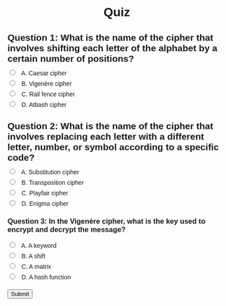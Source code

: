 <style>
body {
  font-family: sans-serif;
}

h1 {
  text-align: center;
}

form {
  max-width: 500px;
  margin: 0 auto;
}

ol {
  list-style-type: none;
  padding: 0;
}

li {
  margin-bottom: 20px;
}

h2 {
  margin-bottom: 10px;
}

div {
  margin-bottom: 5px;
}

input[type="radio"] {
  margin-right: 10px;
}
 @import url('https://fonts.googleapis.com/css2?family=Dosis&display=swap');
</style>
<html>
  <head>
    <meta charset="UTF-8">
    <title>Quiz</title>
    <link rel="stylesheet" type="text/css" href="style.css">
  </head>
  <body>
    <h1>Quiz</h1>
    <form>
      <ol>
        <li>
          <h2>Question 1: What is the name of the cipher that involves shifting each letter of the alphabet by a certain number of positions?</h2>
          <div>
            <input type="radio" name="q1" value="A">
            <label for="q1A">A. Caesar cipher</label>
          </div>
          <div>
            <input type="radio" name="q1" value="B">
            <label for="q1B">B. Vigenère cipher</label>
          </div>
          <div>
            <input type="radio" name="q1" value="C">
            <label for="q1C">C. Rail fence cipher</label>
          </div>
          <div>
            <input type="radio" name="q1" value="D">
            <label for="q1D">D. Atbash cipher</label>
          </div>
        </li>
        <li>
          <h2>Question 2: What is the name of the cipher that involves replacing each letter with a different letter, number, or symbol according to a specific code?</h2>
          <div>
            <input type="radio" name="q2" value="A">
            <label for="q2A">A. Substitution cipher</label>
          </div>
          <div>
            <input type="radio" name="q2" value="B">
            <label for="q2B">B. Transposition cipher</label>
          </div>
          <div>
            <input type="radio" name="q2" value="C">
            <label for="q2C">C. Playfair cipher</label>
          </div>
          <div>
            <input type="radio" name="q2" value="D">
            <label for="q2D">D. Enigma cipher</label>
          </div>
        </li>
        <!-- Repeat for all questions -->
        <li>
          <h3>Question 3: In the Vigenère cipher, what is the key used to encrypt and decrypt the message?</h3>
          <div>
            <input type="radio" name="q3" value="A">
            <label for="q3A">A. A keyword</label>
          </div>
          <div>
            <input type="radio" name="q3" value="B">
            <label for="q3B">B. A shift</label>
          </div>
          <div>
            <input type="radio" name="q3" value="C">
            <label for="q3C">C. A matrix</label>
          </div>
          <div>
            <input type="radio" name="q3" value="D">
            <label for="q3D">D. A hash function</label>
          </div>
        </li>
      </ol>
      <input type="submit" value="Submit">
    </form>
    <script src="quiz.js"></script>
  </body>
</html>
